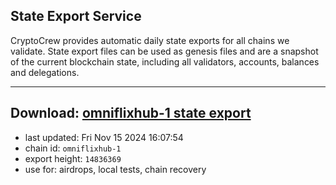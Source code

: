 ## State Export Service
CryptoCrew provides automatic daily state exports for all chains we validate. State export files can be used as genesis files and are a snapshot of the current blockchain state, including all validators, accounts, balances and delegations.

---
**Download: [omniflixhub-1 state export](https://dl-eu2.ccvalidators.com/SERVICE/omniflixhub/omniflixhub-1_export_14836369.json)**
---

- last updated: Fri Nov 15 2024 16:07:54
- chain id: `omniflixhub-1`
- export height: `14836369`
- use for: airdrops, local tests, chain recovery

